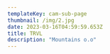 ```yaml
---
templateKey: cam-sub-page
thumbnail: /img/2.jpg
date: 2023-03-16T04:59:59.653Z
title: TRVL 
description: "Mountains o.o"
---
```



